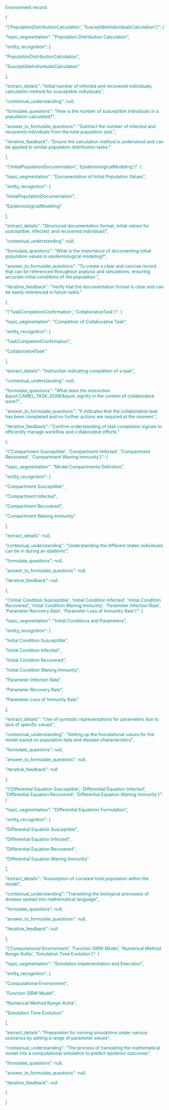
<span style='color: darkcyan;'>Environment record:</span>

<span style='color: darkcyan;'>{</span>

<span style='color: darkcyan;'>    &quot;(&#x27;PopulationDistributionCalculation&#x27;, &#x27;SusceptibleIndividualsCalculation&#x27;)&quot;: {</span>

<span style='color: darkcyan;'>        &quot;topic_segmentation&quot;: &quot;Population Distribution Calculation&quot;,</span>

<span style='color: darkcyan;'>        &quot;entity_recognition&quot;: [</span>

<span style='color: darkcyan;'>            &quot;PopulationDistributionCalculation&quot;,</span>

<span style='color: darkcyan;'>            &quot;SusceptibleIndividualsCalculation&quot;</span>

<span style='color: darkcyan;'>        ],</span>

<span style='color: darkcyan;'>        &quot;extract_details&quot;: &quot;Initial number of infected and recovered individuals, calculation method for susceptible individuals&quot;,</span>

<span style='color: darkcyan;'>        &quot;contextual_understanding&quot;: null,</span>

<span style='color: darkcyan;'>        &quot;formulate_questions&quot;: &quot;How is the number of susceptible individuals in a population calculated?&quot;,</span>

<span style='color: darkcyan;'>        &quot;answer_to_formulate_questions&quot;: &quot;Subtract the number of infected and recovered individuals from the total population size.&quot;,</span>

<span style='color: darkcyan;'>        &quot;iterative_feedback&quot;: &quot;Ensure the calculation method is understood and can be applied to similar population distribution tasks.&quot;</span>

<span style='color: darkcyan;'>    },</span>

<span style='color: darkcyan;'>    &quot;(&#x27;InitialPopulationDocumentation&#x27;, &#x27;EpidemiologicalModeling&#x27;)&quot;: {</span>

<span style='color: darkcyan;'>        &quot;topic_segmentation&quot;: &quot;Documentation of Initial Population Values&quot;,</span>

<span style='color: darkcyan;'>        &quot;entity_recognition&quot;: [</span>

<span style='color: darkcyan;'>            &quot;InitialPopulationDocumentation&quot;,</span>

<span style='color: darkcyan;'>            &quot;EpidemiologicalModeling&quot;</span>

<span style='color: darkcyan;'>        ],</span>

<span style='color: darkcyan;'>        &quot;extract_details&quot;: &quot;Structured documentation format, initial values for susceptible, infected, and recovered individuals&quot;,</span>

<span style='color: darkcyan;'>        &quot;contextual_understanding&quot;: null,</span>

<span style='color: darkcyan;'>        &quot;formulate_questions&quot;: &quot;What is the importance of documenting initial population values in epidemiological modeling?&quot;,</span>

<span style='color: darkcyan;'>        &quot;answer_to_formulate_questions&quot;: &quot;To create a clear and concise record that can be referenced throughout analysis and simulations, ensuring accurate initial conditions of the population.&quot;,</span>

<span style='color: darkcyan;'>        &quot;iterative_feedback&quot;: &quot;Verify that the documentation format is clear and can be easily referenced in future tasks.&quot;</span>

<span style='color: darkcyan;'>    },</span>

<span style='color: darkcyan;'>    &quot;(&#x27;TaskCompletionConfirmation&#x27;, &#x27;CollaborativeTask&#x27;)&quot;: {</span>

<span style='color: darkcyan;'>        &quot;topic_segmentation&quot;: &quot;Completion of Collaborative Task&quot;,</span>

<span style='color: darkcyan;'>        &quot;entity_recognition&quot;: [</span>

<span style='color: darkcyan;'>            &quot;TaskCompletionConfirmation&quot;,</span>

<span style='color: darkcyan;'>            &quot;CollaborativeTask&quot;</span>

<span style='color: darkcyan;'>        ],</span>

<span style='color: darkcyan;'>        &quot;extract_details&quot;: &quot;Instruction indicating completion of a task&quot;,</span>

<span style='color: darkcyan;'>        &quot;contextual_understanding&quot;: null,</span>

<span style='color: darkcyan;'>        &quot;formulate_questions&quot;: &quot;What does the instruction \&quot;CAMEL_TASK_DONE\&quot; signify in the context of collaborative work?&quot;,</span>

<span style='color: darkcyan;'>        &quot;answer_to_formulate_questions&quot;: &quot;It indicates that the collaborative task has been completed and no further actions are required at the moment.&quot;,</span>

<span style='color: darkcyan;'>        &quot;iterative_feedback&quot;: &quot;Confirm understanding of task completion signals to efficiently manage workflow and collaborative efforts.&quot;</span>

<span style='color: darkcyan;'>    },</span>

<span style='color: darkcyan;'>    &quot;(&#x27;Compartment Susceptible&#x27;, &#x27;Compartment Infected&#x27;, &#x27;Compartment Recovered&#x27;, &#x27;Compartment Waning Immunity&#x27;)&quot;: {</span>

<span style='color: darkcyan;'>        &quot;topic_segmentation&quot;: &quot;Model Compartments Definition&quot;,</span>

<span style='color: darkcyan;'>        &quot;entity_recognition&quot;: [</span>

<span style='color: darkcyan;'>            &quot;Compartment Susceptible&quot;,</span>

<span style='color: darkcyan;'>            &quot;Compartment Infected&quot;,</span>

<span style='color: darkcyan;'>            &quot;Compartment Recovered&quot;,</span>

<span style='color: darkcyan;'>            &quot;Compartment Waning Immunity&quot;</span>

<span style='color: darkcyan;'>        ],</span>

<span style='color: darkcyan;'>        &quot;extract_details&quot;: null,</span>

<span style='color: darkcyan;'>        &quot;contextual_understanding&quot;: &quot;Understanding the different states individuals can be in during an epidemic&quot;,</span>

<span style='color: darkcyan;'>        &quot;formulate_questions&quot;: null,</span>

<span style='color: darkcyan;'>        &quot;answer_to_formulate_questions&quot;: null,</span>

<span style='color: darkcyan;'>        &quot;iterative_feedback&quot;: null</span>

<span style='color: darkcyan;'>    },</span>

<span style='color: darkcyan;'>    &quot;(&#x27;Initial Condition Susceptible&#x27;, &#x27;Initial Condition Infected&#x27;, &#x27;Initial Condition Recovered&#x27;, &#x27;Initial Condition Waning Immunity&#x27;, &#x27;Parameter Infection Rate&#x27;, &#x27;Parameter Recovery Rate&#x27;, &#x27;Parameter Loss of Immunity Rate&#x27;)&quot;: {</span>

<span style='color: darkcyan;'>        &quot;topic_segmentation&quot;: &quot;Initial Conditions and Parameters&quot;,</span>

<span style='color: darkcyan;'>        &quot;entity_recognition&quot;: [</span>

<span style='color: darkcyan;'>            &quot;Initial Condition Susceptible&quot;,</span>

<span style='color: darkcyan;'>            &quot;Initial Condition Infected&quot;,</span>

<span style='color: darkcyan;'>            &quot;Initial Condition Recovered&quot;,</span>

<span style='color: darkcyan;'>            &quot;Initial Condition Waning Immunity&quot;,</span>

<span style='color: darkcyan;'>            &quot;Parameter Infection Rate&quot;,</span>

<span style='color: darkcyan;'>            &quot;Parameter Recovery Rate&quot;,</span>

<span style='color: darkcyan;'>            &quot;Parameter Loss of Immunity Rate&quot;</span>

<span style='color: darkcyan;'>        ],</span>

<span style='color: darkcyan;'>        &quot;extract_details&quot;: &quot;Use of symbolic representations for parameters due to lack of specific values&quot;,</span>

<span style='color: darkcyan;'>        &quot;contextual_understanding&quot;: &quot;Setting up the foundational values for the model based on population data and disease characteristics&quot;,</span>

<span style='color: darkcyan;'>        &quot;formulate_questions&quot;: null,</span>

<span style='color: darkcyan;'>        &quot;answer_to_formulate_questions&quot;: null,</span>

<span style='color: darkcyan;'>        &quot;iterative_feedback&quot;: null</span>

<span style='color: darkcyan;'>    },</span>

<span style='color: darkcyan;'>    &quot;(&#x27;Differential Equation Susceptible&#x27;, &#x27;Differential Equation Infected&#x27;, &#x27;Differential Equation Recovered&#x27;, &#x27;Differential Equation Waning Immunity&#x27;)&quot;: {</span>

<span style='color: darkcyan;'>        &quot;topic_segmentation&quot;: &quot;Differential Equations Formulation&quot;,</span>

<span style='color: darkcyan;'>        &quot;entity_recognition&quot;: [</span>

<span style='color: darkcyan;'>            &quot;Differential Equation Susceptible&quot;,</span>

<span style='color: darkcyan;'>            &quot;Differential Equation Infected&quot;,</span>

<span style='color: darkcyan;'>            &quot;Differential Equation Recovered&quot;,</span>

<span style='color: darkcyan;'>            &quot;Differential Equation Waning Immunity&quot;</span>

<span style='color: darkcyan;'>        ],</span>

<span style='color: darkcyan;'>        &quot;extract_details&quot;: &quot;Assumption of constant total population within the model&quot;,</span>

<span style='color: darkcyan;'>        &quot;contextual_understanding&quot;: &quot;Translating the biological processes of disease spread into mathematical language&quot;,</span>

<span style='color: darkcyan;'>        &quot;formulate_questions&quot;: null,</span>

<span style='color: darkcyan;'>        &quot;answer_to_formulate_questions&quot;: null,</span>

<span style='color: darkcyan;'>        &quot;iterative_feedback&quot;: null</span>

<span style='color: darkcyan;'>    },</span>

<span style='color: darkcyan;'>    &quot;(&#x27;Computational Environment&#x27;, &#x27;Function SIRW Model&#x27;, &#x27;Numerical Method Runge-Kutta&#x27;, &#x27;Simulation Time Evolution&#x27;)&quot;: {</span>

<span style='color: darkcyan;'>        &quot;topic_segmentation&quot;: &quot;Simulation Implementation and Execution&quot;,</span>

<span style='color: darkcyan;'>        &quot;entity_recognition&quot;: [</span>

<span style='color: darkcyan;'>            &quot;Computational Environment&quot;,</span>

<span style='color: darkcyan;'>            &quot;Function SIRW Model&quot;,</span>

<span style='color: darkcyan;'>            &quot;Numerical Method Runge-Kutta&quot;,</span>

<span style='color: darkcyan;'>            &quot;Simulation Time Evolution&quot;</span>

<span style='color: darkcyan;'>        ],</span>

<span style='color: darkcyan;'>        &quot;extract_details&quot;: &quot;Preparation for running simulations under various scenarios by setting a range of parameter values&quot;,</span>

<span style='color: darkcyan;'>        &quot;contextual_understanding&quot;: &quot;The process of translating the mathematical model into a computational simulation to predict epidemic outcomes&quot;,</span>

<span style='color: darkcyan;'>        &quot;formulate_questions&quot;: null,</span>

<span style='color: darkcyan;'>        &quot;answer_to_formulate_questions&quot;: null,</span>

<span style='color: darkcyan;'>        &quot;iterative_feedback&quot;: null</span>

<span style='color: darkcyan;'>    }</span>

<span style='color: darkcyan;'>}</span>
